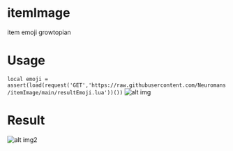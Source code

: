 # itemImage
item emoji growtopian


# Usage
```local emoji = assert(load(request('GET','https://raw.githubusercontent.com/Neuromans/itemImage/main/resultEmoji.lua'))())```
![alt img](https://cdn.discordapp.com/attachments/985689423796666419/1109805408568217660/code.png)
# Result
![alt img2](https://cdn.discordapp.com/attachments/985689423796666419/1109805803487121449/image.png)

